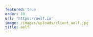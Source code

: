 ```yaml
---
featured: true
order: 10
url: 'https://aelf.io'
image: /images/uploads/client_aelf.jpg
title: aelf
---
```

